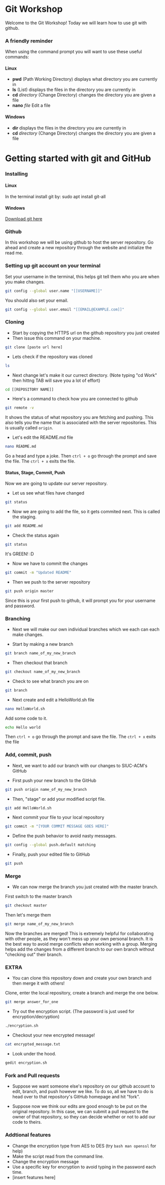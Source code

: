 # Git Workshop
Welcome to the Git Workshop! Today we will learn how to use git with github.

### A friendly reminder
When using the command prompt you will want to use these useful commands:
#### Linux
+ **pwd** (Path Working Directory) displays what directory you are currently in
+ **ls** (List) displays the files in the directory you are currently in
+ **cd** *directory* (Change Directory) changes the directory you are given a file
+ **nano** *file* Edit a file

#### Windows
+ **dir** displays the files in the directory you are currently in
+ **cd** *directory* (Change Directory) changes the directory you are given a file

# Getting started with git and GitHub
### Installing
#### Linux
In the terminal install git by: sudo apt install git-all

#### Windows
[Download git here](https://git-scm.com/download/win)

### Github
In this workshop we will be using github to host the server repository.
Go ahead and create a new repository through the website and initialize the read me.

### Setting up git account on your terminal

Set your username in the terminal, this helps git tell them who you are when you make changes.
```bash
git config --global user.name "[[USERNAME]]"
```

You should also set your email.
```bash
git config --global user.email "[[EMAIL@EXAMPLE.com]]"
```

### Cloning
+ Start by copying the HTTPS url on the github repository you just created
+ Then issue this command on your machine.
```bash
git clone [paste url here]
```
+ Lets check if the repository was cloned
```bash
ls
```

+ Next change let's make it our currect directory. (Note typing "cd Work" then hittng TAB will save you a lot of effort)
```bash
cd [[REPOSITORY NAME]]
```

+ Here's a command to check how you are connected to github
```bash
git remote -v
```
It shows the status of what repository you are fetching and pushing. This also tells you the name that is associated with the server repositories. This is usually called `origin`.

+ Let's edit the README.md file
```bash
nano README.md
```
Go a head and type a joke. Then `ctrl + o` go through the prompt and save the file. The `ctrl + x` exits the file.

#### Status, Stage, Commit, Push

Now we are going to update our server repository.
+ Let us see what files have changed
```bash
git status
```

+ Now we are going to add the file, so it gets commited next. This is called the staging.
```bash
git add README.md
```

+ Check the status again
```bash
git status
```
It's GREEN! :D

+ Now we have to commit the changes
```bash
git commit -m "Updated README"
```

+ Then we push to the server repository
```bash
git push origin master
```
Since this is your first push to github, it will prompt you for your username and password.


### Branching
+ Next we will make our own individual branches which we each can each make changes.

+ Start by making a new branch
```bash
git branch name_of_my_new_branch
```

+ Then checkout that branch
```bash
git checkout name_of_my_new_branch
```

+ Check to see what branch you are on
```bash
git branch
```

+ Next create and edit a HelloWorld.sh file 
```bash
nano HelloWorld.sh
```
Add some code to it.
```bash
echo Hello world
```
Then `ctrl + o` go through the prompt and save the file. The `ctrl + x` exits the file

### Add, commit, push
+ Next, we want to add our branch with our changes to SIUC-ACM's GitHub

+ First push your new branch to the GitHub
```bash
git push origin name_of_my_new_branch
```

+ Then, "stage" or add your modified script file.
```bash
git add HelloWorld.sh
```
	
+ Next commit your file to your local repository
```bash
git commit -m "[YOUR COMMIT MESSAGE GOES HERE]"
```
+ Define the push behavior to avoid nasty messages.
```bash
git config --global push.default matching
```

+ Finally, push your edited file to GitHub
```bash
git push
```

### Merge
+ We can now merge the branch you just created with the master branch.

First switch to the master branch
```bash
git checkout master
```

Then let's merge them
```bash
git merge name_of_my_new_branch
```

Now the branches are merged!
This is extremely helpful for collaborating with other people, as they won't mess up your own personal branch.
It is the best way to avoid merge conflicts when working with a group. Merging helps add the changes from a different branch to our own branch without "checking out" their branch. 

### EXTRA

+ You can clone this repository down and create your own branch and then merge it with others!

Clone, enter the local repository, create a branch and merge the one below.

```bash
git merge answer_for_one
```

+ Try out the encryption script. (The password is just used for encryption/decryption)
```bash
./encryption.sh
```

+ Checkout your new encrypted message!
```bash
cat encrypted_message.txt
```

+ Look under the hood.
```bash
gedit encryption.sh
```

### Fork and Pull requests
+ Suppose we want someone else's repository on our github account to edit, branch, and push however we like. To do so, all we have to do is head over to that repository's GitHub homepage and hit "fork".

+ Suppose now we think our edits are good enough to be put on the original repository. In this case, we can submit a pull request to the owner of that repository, so they can decide whether or not to add our code to theirs.

### Addtional features
+ Change the encryption type from AES to DES (try ```bash man openssl``` for help)
+ Make the script read from the command line.
+ Change the encryption message
+ Use a specific key for encryption to avoid typing in the password each time.
+ [insert features here]
